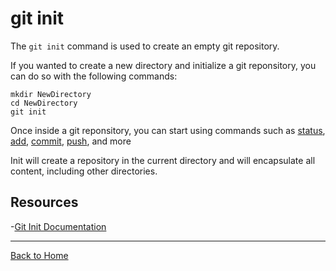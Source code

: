 # git init
The `git init` command is used to create an empty git repository.

If you wanted to create a new directory and initialize a git reponsitory, you can do so with the following commands:
```
mkdir NewDirectory
cd NewDirectory
git init
```

Once inside a git reponsitory, you can start using commands such as
[status](./Status.md),
[add](./Add.md),
[commit](./Commit.md),
[push](./Push.md),
and more

Init will create a repository in the current directory and will encapsulate all content, including other directories.

## Resources
-[Git Init Documentation](https://git-scm/docs/git-init)

---
[Back to Home](../README.md)